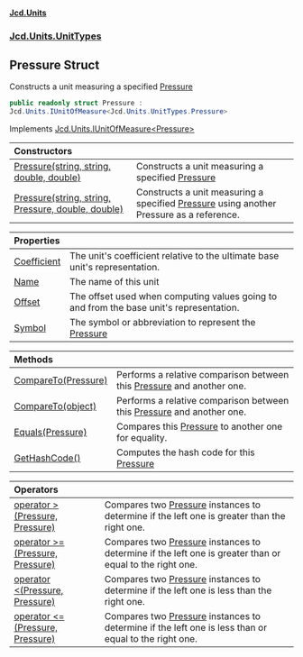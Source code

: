 #### [Jcd.Units](index.md 'index')
### [Jcd.Units.UnitTypes](Jcd.Units.UnitTypes.md 'Jcd.Units.UnitTypes')

## Pressure Struct

Constructs a unit measuring a specified [Pressure](Jcd.Units.UnitTypes.Pressure.md 'Jcd.Units.UnitTypes.Pressure')

```csharp
public readonly struct Pressure :
Jcd.Units.IUnitOfMeasure<Jcd.Units.UnitTypes.Pressure>
```

Implements [Jcd.Units.IUnitOfMeasure&lt;](Jcd.Units.IUnitOfMeasure_TUnits_.md 'Jcd.Units.IUnitOfMeasure<TUnits>')[Pressure](Jcd.Units.UnitTypes.Pressure.md 'Jcd.Units.UnitTypes.Pressure')[&gt;](Jcd.Units.IUnitOfMeasure_TUnits_.md 'Jcd.Units.IUnitOfMeasure<TUnits>')

| Constructors | |
| :--- | :--- |
| [Pressure(string, string, double, double)](Jcd.Units.UnitTypes.Pressure.Pressure(string,string,double,double).md 'Jcd.Units.UnitTypes.Pressure.Pressure(string, string, double, double)') | Constructs a unit measuring a specified [Pressure](Jcd.Units.UnitTypes.Pressure.md 'Jcd.Units.UnitTypes.Pressure') |
| [Pressure(string, string, Pressure, double, double)](Jcd.Units.UnitTypes.Pressure.Pressure(string,string,Jcd.Units.UnitTypes.Pressure,double,double).md 'Jcd.Units.UnitTypes.Pressure.Pressure(string, string, Jcd.Units.UnitTypes.Pressure, double, double)') | Constructs a unit measuring a specified [Pressure](Jcd.Units.UnitTypes.Pressure.md 'Jcd.Units.UnitTypes.Pressure') using another Pressure as a reference. |

| Properties | |
| :--- | :--- |
| [Coefficient](Jcd.Units.UnitTypes.Pressure.Coefficient.md 'Jcd.Units.UnitTypes.Pressure.Coefficient') | The unit's coefficient relative to the ultimate base unit's representation. |
| [Name](Jcd.Units.UnitTypes.Pressure.Name.md 'Jcd.Units.UnitTypes.Pressure.Name') | The name of this unit |
| [Offset](Jcd.Units.UnitTypes.Pressure.Offset.md 'Jcd.Units.UnitTypes.Pressure.Offset') | The offset used when computing values going to and from the base unit's representation. |
| [Symbol](Jcd.Units.UnitTypes.Pressure.Symbol.md 'Jcd.Units.UnitTypes.Pressure.Symbol') | The symbol or abbreviation to represent the [Pressure](Jcd.Units.UnitTypes.Pressure.md 'Jcd.Units.UnitTypes.Pressure') |

| Methods | |
| :--- | :--- |
| [CompareTo(Pressure)](Jcd.Units.UnitTypes.Pressure.CompareTo(Jcd.Units.UnitTypes.Pressure).md 'Jcd.Units.UnitTypes.Pressure.CompareTo(Jcd.Units.UnitTypes.Pressure)') | Performs a relative comparison between this [Pressure](Jcd.Units.UnitTypes.Pressure.md 'Jcd.Units.UnitTypes.Pressure') and another one. |
| [CompareTo(object)](Jcd.Units.UnitTypes.Pressure.CompareTo(object).md 'Jcd.Units.UnitTypes.Pressure.CompareTo(object)') | Performs a relative comparison between this [Pressure](Jcd.Units.UnitTypes.Pressure.md 'Jcd.Units.UnitTypes.Pressure') and another one. |
| [Equals(Pressure)](Jcd.Units.UnitTypes.Pressure.Equals(Jcd.Units.UnitTypes.Pressure).md 'Jcd.Units.UnitTypes.Pressure.Equals(Jcd.Units.UnitTypes.Pressure)') | Compares this [Pressure](Jcd.Units.UnitTypes.Pressure.md 'Jcd.Units.UnitTypes.Pressure') to another one for equality. |
| [GetHashCode()](Jcd.Units.UnitTypes.Pressure.GetHashCode().md 'Jcd.Units.UnitTypes.Pressure.GetHashCode()') | Computes the hash code for this [Pressure](Jcd.Units.UnitTypes.Pressure.md 'Jcd.Units.UnitTypes.Pressure') |

| Operators | |
| :--- | :--- |
| [operator &gt;(Pressure, Pressure)](Jcd.Units.UnitTypes.Pressure.op_GreaterThan(Jcd.Units.UnitTypes.Pressure,Jcd.Units.UnitTypes.Pressure).md 'Jcd.Units.UnitTypes.Pressure.op_GreaterThan(Jcd.Units.UnitTypes.Pressure, Jcd.Units.UnitTypes.Pressure)') | Compares two [Pressure](Jcd.Units.UnitTypes.Pressure.md 'Jcd.Units.UnitTypes.Pressure') instances to determine if the left one is greater than the right one. |
| [operator &gt;=(Pressure, Pressure)](Jcd.Units.UnitTypes.Pressure.op_GreaterThanOrEqual(Jcd.Units.UnitTypes.Pressure,Jcd.Units.UnitTypes.Pressure).md 'Jcd.Units.UnitTypes.Pressure.op_GreaterThanOrEqual(Jcd.Units.UnitTypes.Pressure, Jcd.Units.UnitTypes.Pressure)') | Compares two [Pressure](Jcd.Units.UnitTypes.Pressure.md 'Jcd.Units.UnitTypes.Pressure') instances to determine if the left one is greater than or equal to the right one. |
| [operator &lt;(Pressure, Pressure)](Jcd.Units.UnitTypes.Pressure.op_LessThan(Jcd.Units.UnitTypes.Pressure,Jcd.Units.UnitTypes.Pressure).md 'Jcd.Units.UnitTypes.Pressure.op_LessThan(Jcd.Units.UnitTypes.Pressure, Jcd.Units.UnitTypes.Pressure)') | Compares two [Pressure](Jcd.Units.UnitTypes.Pressure.md 'Jcd.Units.UnitTypes.Pressure') instances to determine if the left one is less than the right one. |
| [operator &lt;=(Pressure, Pressure)](Jcd.Units.UnitTypes.Pressure.op_LessThanOrEqual(Jcd.Units.UnitTypes.Pressure,Jcd.Units.UnitTypes.Pressure).md 'Jcd.Units.UnitTypes.Pressure.op_LessThanOrEqual(Jcd.Units.UnitTypes.Pressure, Jcd.Units.UnitTypes.Pressure)') | Compares two [Pressure](Jcd.Units.UnitTypes.Pressure.md 'Jcd.Units.UnitTypes.Pressure') instances to determine if the left one is less than or equal to the right one. |
